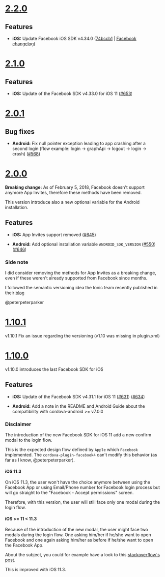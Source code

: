 <a name="2.2.0"></a>
# [2.2.0](https://github.com/jeduan/cordova-plugin-facebook4/releases/tag/v2.2.0)

## Features

* **iOS:** Update Facebook iOS SDK v4.34.0 ([74bccb1](https://github.com/jeduan/cordova-plugin-facebook4/commit/74bccb1a4f8938024002d0f4e681b9a56b1d7f43) | [Facebook changelog](https://developers.facebook.com/docs/ios/change-log-4x))

<a name="2.1.0"></a>
# [2.1.0](https://github.com/jeduan/cordova-plugin-facebook4/releases/tag/v2.1.0)

## Features

* **iOS:** Update of the Facebook SDK v4.33.0 for iOS 11 ([#653](https://github.com/jeduan/cordova-plugin-facebook4/issues/653))

<a name="2.0.1"></a>
# [2.0.1](https://github.com/jeduan/cordova-plugin-facebook4/releases/tag/v2.0.1)

## Bug fixes

* **Android:** Fix null pointer exception leading to app crashing after a second login (flow example: login -> graphApi -> logout -> login -> crash) ([#568](https://github.com/jeduan/cordova-plugin-facebook4/issues/568))

<a name="2.0.0"></a>
# [2.0.0](https://github.com/jeduan/cordova-plugin-facebook4/releases/tag/v2.0.0)

**Breaking change:** As of February 5, 2018, Facebook doesn't support anymore App Invites, therefore these methods have been removed.
 
This version introduce also a new optional variable for the Android installation.

## Features

* **iOS:** App Invites support removed ([#645](https://github.com/jeduan/cordova-plugin-facebook4/issues/645))

* **Android:** Add optional installation variable `ANDROID_SDK_VERSION` ([#550](https://github.com/jeduan/cordova-plugin-facebook4/issues/550))([#646](https://github.com/jeduan/cordova-plugin-facebook4/pull/646))

### Side note

I did consider removing the methods for App Invites as a breaking change, even if these weren't already supported from Facebook since months.

I followed the semantic versioning idea the Ionic team recently published in their [blog](https://blog.ionicframework.com/ionic-semantic-versioning-release-schedule-and-lts/)

@peterpeterparker

<a name="1.10.1"></a>
# [1.10.1](https://github.com/jeduan/cordova-plugin-facebook4/releases/tag/v1.10.1)

v1.10.1 Fix an issue regarding the versioning (v1.10 was missing in plugin.xml)

<a name="1.10.0"></a>
# [1.10.0](https://github.com/jeduan/cordova-plugin-facebook4/releases/tag/v1.10.0)

v1.10.0 introduces the last Facebook SDK for iOS

## Features

* **iOS:** Update of the Facebook SDK v4.31.1 for iOS 11 ([#631](https://github.com/jeduan/cordova-plugin-facebook4/issues/631)) ([#634](https://github.com/jeduan/cordova-plugin-facebook4/pull/634))

* **Android:** Add a note in the README and Android Guide about the compatibility with cordova-android >= v7.0.0

### Disclaimer 

The introduction of the new Facebook SDK for iOS 11 add a new confirm modal to the login flow.

This is the expected design flow defined by `Apple` which `Facebook` implemented. The `cordova-plugin-facebook4` can't modify this behavior (as far as I know, @peterpeterparker).

#### iOS 11.3

On iOS 11.3, the user won't have the choice anymore between using the Facebook App or using Email/Phone number for Facebook login process but will go straight to the "Facebook - Accept permissions" screen.

Therefore, with this version, the user will still face only one modal during the login flow.

#### iOS >= 11 < 11.3

Because of the introduction of the new modal, the user might face two modals during the login flow. One asking him/her if he/she want to open Facebook and one again asking him/her as before if he/she want to open the Facebook App.

About the subject, you could for example have a look to this [stackoverflow's post](https://stackoverflow.com/questions/45858774/ios-11-facebook-signin-is-showing-an-initial-system-alert/).

This is improved with iOS 11.3.
